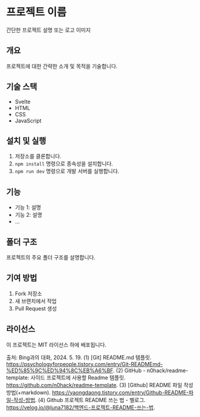 # 프로젝트 이름

간단한 프로젝트 설명 또는 로고 이미지

## 개요

프로젝트에 대한 간략한 소개 및 목적을 기술합니다.

## 기술 스택

- Svelte
- HTML
- CSS
- JavaScript

## 설치 및 실행

1. 저장소를 클론합니다.
2. `npm install` 명령으로 종속성을 설치합니다.
3. `npm run dev` 명령으로 개발 서버를 실행합니다.

## 기능

- 기능 1: 설명
- 기능 2: 설명
- ...

## 폴더 구조

프로젝트의 주요 폴더 구조를 설명합니다.

## 기여 방법

1. Fork 저장소
2. 새 브랜치에서 작업
3. Pull Request 생성

## 라이선스

이 프로젝트는 MIT 라이선스 하에 배포됩니다.


출처: Bing과의 대화, 2024. 5. 19.
(1) [Git] README.md 템플릿. https://psychologyforpeople.tistory.com/entry/Git-READMEmd-%ED%85%9C%ED%94%8C%EB%A6%BF.
(2) GitHub - n0hack/readme-template: 사이드 프로젝트에 사용할 Readme 템플릿. https://github.com/n0hack/readme-template.
(3) [Github] README 파일 작성 방법(+markdown). https://yaongdaong.tistory.com/entry/Github-README-파일-작성-방법.
(4) Github 프로젝트 README 쓰는 법 - 벨로그. https://velog.io/@luna7182/백엔드-프로젝트-README-쓰는-법.